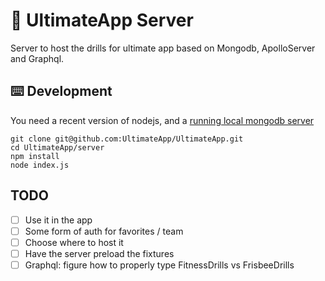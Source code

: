 # 🥏 UltimateApp Server

Server to host the drills for ultimate app based on Mongodb, ApolloServer and Graphql.

## ⌨️ Development

You need a recent version of nodejs, and a [running local mongodb server](https://docs.mongodb.com/manual/installation/#mongodb-community-edition-installation-tutorials)

```
git clone git@github.com:UltimateApp/UltimateApp.git
cd UltimateApp/server
npm install
node index.js
```

## TODO

- [ ] Use it in the app
- [ ] Some form of auth for favorites / team
- [ ] Choose where to host it
- [ ] Have the server preload the fixtures
- [ ] Graphql: figure how to properly type FitnessDrills vs FrisbeeDrills
